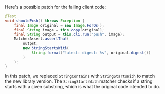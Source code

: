 Here's a possible patch for the failing client code:

```java
@Test
void shouldPush() throws Exception {
    final Image original = new Image.ForOs();
    final String image = this.copy(original);
    final String output = this.cli.run("push", image);
    MatcherAssert.assertThat(
        output,
        new StringStartsWith(
            String.format("latest: digest: %s", original.digest())
        )
    );
}
```

In this patch, we replaced `StringContains` with `StringStartsWith` to match the new library version. The `StringStartsWith` matcher checks if a string starts with a given substring, which is what the original code intended to do.